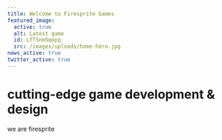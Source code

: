 ```yaml
---
title: Welcome to Firesprite Games
featured_image:
  active: true
  alt: Latest game
  id: LfTSnm5qopg
  src: /images/uploads/home-hero.jpg
news_active: true
twitter_active: true
---
```

# cutting-edge game development & design

we are firesprite
